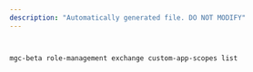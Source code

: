 ```yaml
---
description: "Automatically generated file. DO NOT MODIFY"
---
```


```bash


mgc-beta role-management exchange custom-app-scopes list

```